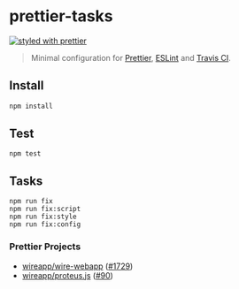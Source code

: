 # prettier-tasks

[![styled with prettier](https://img.shields.io/badge/styled_with-prettier-ff69b4.svg)](https://github.com/prettier/prettier)

> Minimal configuration for [Prettier](https://github.com/prettier/prettier),
[ESLint](https://eslint.org/) and [Travis CI](https://travis-ci.org/).

## Install

```bash
npm install
```

## Test

```
npm test
```

## Tasks

```
npm run fix
npm run fix:script
npm run fix:style
npm run fix:config
```


### Prettier Projects

- [wireapp/wire-webapp](https://github.com/wireapp/wire-webapp) ([#1729](https://github.com/wireapp/wire-webapp/pull/1729))
- [wireapp/proteus.js](https://github.com/wireapp/proteus.js) ([#90](https://github.com/wireapp/proteus.js/pull/90))
